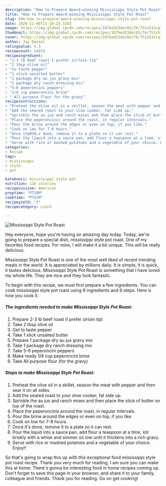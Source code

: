 ```yaml
---
description: "How to Prepare Award-winning Mississippi Style Pot Roast"
title: "How to Prepare Award-winning Mississippi Style Pot Roast"
slug: 696-how-to-prepare-award-winning-mississippi-style-pot-roast
date: 2020-11-06T11:18:25.518Z
image: https://img-global.cpcdn.com/recipes/187bed23dec02c76/751x532cq70/mississippi-style-pot-roast-recipe-main-photo.jpg
thumbnail: https://img-global.cpcdn.com/recipes/187bed23dec02c76/751x532cq70/mississippi-style-pot-roast-recipe-main-photo.jpg
cover: https://img-global.cpcdn.com/recipes/187bed23dec02c76/751x532cq70/mississippi-style-pot-roast-recipe-main-photo.jpg
author: Jay Daniel
ratingvalue: 4.3
reviewcount: 14818
recipeingredient:
- "2-3 lb beef roast I prefer sirloin tip"
- "2 tbsp olive oil"
- "to taste pepper"
- "1 stick unsalted butter"
- "1 package dry au jus gravy mix"
- "1 package dry ranch dressing mix"
- "5-6 peperoncini peppers"
- "1/8 cup peperoncini brine"
- " All purpose flour for the gravy"
recipeinstructions:
- "Preheat the olive oil in a skillet, season the meat with pepper and then sear it on all sides."
- "Add the seared roast to your slow cooker, fat side up."
- "Sprinkle the au jus and ranch mixes and then place the stick of butter on top of the roast."
- "Place the peperoncinis around the roast, in regular intervals."
- "Pour the brine around the edges or even on top, if you like."
- "Cook on low for 7-8 hours."
- "Once it&#39;s done, remove it to a plate so it can rest."
- "Pour the liquid into a sauce pan, add flour a teaspoon at a time, stir briskly with a whisk and simmer on low until it thickens into a rich gravy."
- "Serve with rice or mashed potatoes and a vegetable of your choice. Enjoy!!"
categories:
- Recipe
tags:
- mississippi
- style
- pot

katakunci: mississippi style pot 
nutrition: 118 calories
recipecuisine: American
preptime: "PT19M"
cooktime: "PT41M"
recipeyield: "3"
recipecategory: Lunch

---
```



![Mississippi Style Pot Roast](https://img-global.cpcdn.com/recipes/187bed23dec02c76/751x532cq70/mississippi-style-pot-roast-recipe-main-photo.jpg)

Hey everyone, hope you're having an amazing day today. Today, we're going to prepare a special dish, mississippi style pot roast. One of my favorites food recipes. For mine, I will make it a bit unique. This will be really delicious.

Mississippi Style Pot Roast is one of the most well liked of recent trending meals in the world. It is appreciated by millions daily. It is simple, it is quick, it tastes delicious. Mississippi Style Pot Roast is something that I have loved my whole life. They are nice and they look fantastic.




To begin with this recipe, we must first prepare a few ingredients. You can cook mississippi style pot roast using 9 ingredients and 9 steps. Here is how you cook it.

<!--inarticleads1-->

##### The ingredients needed to make Mississippi Style Pot Roast:

1. Prepare 2-3 lb beef roast (I prefer sirloin tip)
1. Take 2 tbsp olive oil
1. Get to taste pepper
1. Take 1 stick unsalted butter
1. Prepare 1 package dry au jus gravy mix
1. Take 1 package dry ranch dressing mix
1. Take 5-6 peperoncini peppers
1. Make ready 1/8 cup peperoncini brine
1. Take  All purpose flour (for the gravy)




<!--inarticleads2-->

##### Steps to make Mississippi Style Pot Roast:

1. Preheat the olive oil in a skillet, season the meat with pepper and then sear it on all sides.
1. Add the seared roast to your slow cooker, fat side up.
1. Sprinkle the au jus and ranch mixes and then place the stick of butter on top of the roast.
1. Place the peperoncinis around the roast, in regular intervals.
1. Pour the brine around the edges or even on top, if you like.
1. Cook on low for 7-8 hours.
1. Once it&#39;s done, remove it to a plate so it can rest.
1. Pour the liquid into a sauce pan, add flour a teaspoon at a time, stir briskly with a whisk and simmer on low until it thickens into a rich gravy.
1. Serve with rice or mashed potatoes and a vegetable of your choice. Enjoy!!




So that's going to wrap this up with this exceptional food mississippi style pot roast recipe. Thank you very much for reading. I am sure you can make this at home. There's gonna be interesting food in home recipes coming up. Don't forget to save this page in your browser, and share it to your family, colleague and friends. Thank you for reading. Go on get cooking!
